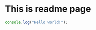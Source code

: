 [tags]: <> (readme)

# This is readme page

```javascript
console.log("Hello world!");
```

[tags-end]: <>